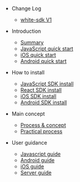 * Change Log

  * [white-sdk V1](/en-uk/v2/releaseNote.md)

* Introduction

  * [Summary](/en-uk/v2/introduction.md)
  * [JavaScript quick start](/en-uk/v2/js_quickstart.md)
  * [iOS quick start](/en-uk/v2/iOS_quickstart.md)
  * [Android quick start](/en-uk/v2/Android_quickstart.md)

* How to install

  * [JavaScript SDK install](/en-uk/v2/js_SDK_install.md)
  * [React SDK install](/en-uk/v2/react_SDK_intsall.md)
  * [iOS SDK install](/en-uk/v2/iOS_SDK_install.md)
  * [Android SDK install](/en-uk/v2/Android_SDK_install.md)

* Main concept

  * [Process & concept](/en-uk/v2/concept.md)
  * [Practical process](/en-uk/v2/process.md)

* User guidance

  * [Javascript guide](/en-uk/v2/js_detail_api.md)
  * [Android guide](/en-uk/v2/Android_detail_api.md)
  * [iOS guide](/en-uk/v2/iOS_detail_api.md)
  * [Server guide](/en-uk/v2/server_detail_api.md)

